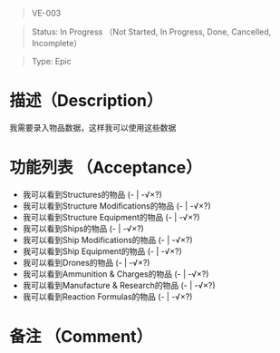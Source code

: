> VE-003

> Status: In Progress （Not Started, In Progress, Done, Cancelled, Incomplete）

> Type: Epic

# 描述（Description）
我需要录入物品数据，这样我可以使用这些数据

# 功能列表 （Acceptance）
* 我可以看到Structures的物品 (- | -√×?)
* 我可以看到Structure Modifications的物品 (- | -√×?)
* 我可以看到Structure Equipment的物品 (- | -√×?)
* 我可以看到Ships的物品 (- | -√×?)
* 我可以看到Ship Modifications的物品 (- | -√×?)
* 我可以看到Ship Equipment的物品 (- | -√×?)
* 我可以看到Drones的物品 (- | -√×?)
* 我可以看到Ammunition \& Charges的物品 (- | -√×?)
* 我可以看到Manufacture \& Research的物品 (- | -√×?)
* 我可以看到Reaction Formulas的物品 (- | -√×?)

# 备注 （Comment）

